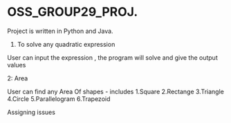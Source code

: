 # OSS_GROUP29_PROJ.

Project is written in Python and Java. 

1. To solve any quadratic expression

User can input the expression , the program will solve and give the output values

2:  Area

User can find any Area Of shapes - includes 
1.Square 2.Rectange 3.Triangle 4.Circle 5.Parallelogram 6.Trapezoid

Assigning issues
